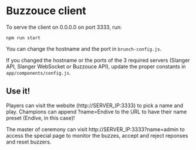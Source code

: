 # Buzzouce client

To serve the client on 0.0.0.0 on port 3333, run:

```
npm run start
```

You can change the hostname and the port in `brunch-config.js`.

If you changed the hostname or the ports of the 3 required servers (Slanger API, Slanger WebSocket or Buzzouce API), update the proper constants in `app/components/config.js`.


## Use it!

Players can visit the website (http://SERVER_IP:3333) to pick a name and play. Champions can append ?name=Endive to the URL to have their name preset (Endive, in this case)!

The master of ceremony can visit http://SERVER_IP:3333?name=admin to access the special page to monitor the buzzes, accept and reject reponses and reset buzzers.
